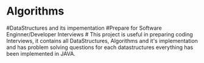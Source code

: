 # Algorithms
#DataStructures and its impementation
 #Prepare for Software Enginner/Developer Interviews #
 This project is useful in preparing coding Interviews, 
 it contains all DataStructures, Algorithms and it's implementation and has problem solving questions for each datastructures everything has been implemented in JAVA.
 
